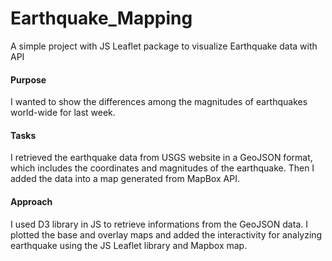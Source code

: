 # Earthquake_Mapping
A simple project with JS Leaflet package to visualize Earthquake data with API

#### Purpose
I wanted to show the differences among the magnitudes of earthquakes world-wide for last week.

#### Tasks
I retrieved the earthquake data from USGS website in a GeoJSON format, which includes the coordinates and magnitudes of the earthquake. Then I added the data into a map generated from MapBox API.

#### Approach
I used D3 library in JS to retrieve informations from the GeoJSON data. I plotted the base and overlay maps and added the interactivity for analyzing earthquake using the JS Leaflet library and Mapbox map.
